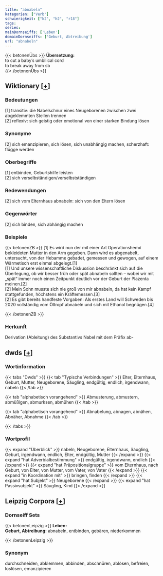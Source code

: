 ```yaml
---
title: "abnabeln"
kategorien: ["Verb"]
schwierigkeit: ["k2", "h2", "r18"]
tags:
series:
mainDornseiffs: ['Leben']
domainDornseiffs: ['Geburt, Abtreibung']
url: "abnabeln"
---
```


{{< betonenÜbs >}}
**Übersetzung:**  
to cut a baby’s umbilical cord  
to break away from sb  
{{< /betonenÜbs >}}

## Wiktionary [[+](https://de.wiktionary.org/wiki/abnabeln)]

### Bedeutungen
[1] transitiv: die Nabelschnur eines Neugeborenen zwischen zwei abgeklemmten Stellen trennen  
[2] reflexiv: sich geistig oder emotional von einer starken Bindung lösen  

### Synonyme
[2] sich emanzipieren, sich lösen, sich unabhängig machen, scherzhaft: flügge werden  

### Oberbegriffe
[1] entbinden, Geburtshilfe leisten  
[2] sich verselbständigen/verselbstständigen  

### Redewendungen
[2] sich vom Elternhaus abnabeln: sich von den Eltern lösen  

### Gegenwörter
[2] sich binden, sich abhängig machen  

### Beispiele
{{< betonenZB >}}
[1] Es wird nun der mit einer Art Operationshemd bekleideten Mutter in den Arm gegeben. Dann wird es abgenabelt, untersucht, von der Hebamme gebadet, gemessen und gewogen, auf einem Wärmetisch erst einmal abgelegt.[1]  
[1] Und unsere wissenschaftliche Diskussion beschränkt sich auf die Überlegung, ob wir besser früh oder spät abnabeln sollten – wobei wir mit „spät“ immer noch einen Zeitpunkt deutlich vor der Geburt der Plazenta meinen.[2]  
[2] Mein Sohn musste sich nie groß von mir abnabeln, da hat kein Kampf stattgefunden, höchstens ein Kräftemessen.[3]  
[2] Es gibt bereits handfeste Vorgaben: Als erstes Land will Schweden bis 2020 vollständig vom Öltropf abnabeln und sich mit Ethanol begnügen.[4]  

{{< /betonenZB >}}
### Herkunft
Derivation (Ableitung) des Substantivs Nabel mit dem Präfix ab-  



## dwds [[+](https://www.dwds.de/wb/abnabeln)]

### Wortinformation
{{< tabs "Dwds" >}}
{{< tab "Typische Verbindungen" >}}
Elter, Elternhaus, Geburt, Mutter, Neugeborene, Säugling, endgültig, endlich, irgendwann, nabeln
{{< /tab >}}

{{< tab "alphabetisch vorangehend" >}}
Abmusterung, abmustern, abmüßigen, abmurksen, abmühen
{{< /tab >}}

{{< tab "alphabetisch vorangehend" >}}
Abnabelung, abnagen, abnähen, Abnäher, Abnahme
{{< /tab >}}

{{< /tabs >}}

### Wortprofil
{{< expand "Überblick" >}} nabeln, Neugeborene, Elternhaus, Säugling, Geburt, irgendwann, endlich, Elter, endgültig, Mutter {{< /expand >}}
{{< expand "hat Adverbialbestimmung" >}} endgültig, irgendwann, endlich {{< /expand >}}
{{< expand "hat Präpositionalgruppe" >}} vom Elternhaus, nach Geburt, von Elter, von Mutter, vom Vater, von Vater {{< /expand >}}
{{< expand "in Koordination mit" >}} bringen, finden {{< /expand >}}
{{< expand "hat Subjekt" >}} Neugeborene {{< /expand >}}
{{< expand "hat Passivsubjekt" >}} Säugling, Kind {{< /expand >}}

## Leipzig Corpora [[+](https://corpora.uni-leipzig.de/en/res?word=abnabeln&corpusId=deu_newscrawl-public_2018)]

### Dornseiff Sets
{{< betonenLeipzig >}}
**Leben:**  
**Geburt, Abtreibung:** abnabeln, entbinden, gebären, niederkommen  

{{< /betonenLeipzig >}}

### Synonym
durchschneiden, abklemmen, abbinden, abschnüren, ablösen, befreien, loslösen, emanzipieren

